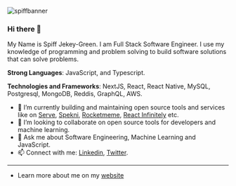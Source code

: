 ![spiffbanner](https://user-images.githubusercontent.com/73044138/187200333-0b248b82-41bd-41be-a7e1-057723a06d3b.png)

### Hi there 👋

My Name is Spiff Jekey-Green. I am Full Stack Software Engineer. I use my knowledge of programming and problem solving to build software solutions that can solve problems. 

**Strong Languages**: JavaScript, and Typescript.

**Technologies and Frameworks**: NextJS, React, React Native, MySQL, Postgresql, MongoDB, Reddis, GraphQL, AWS.

- 🔭 I’m currently building and maintaining open source tools and services like on [Serve](https://github.com/spiffgreen/servejs), [Spekni](https://github.com/evavic44/spekni), [Rocketmeme](https://github.com/evavic44/rocketmeme), [React Infinitely](https://github.com/spiffgreen/react-infinitely) etc.
- 👯 I’m looking to collaborate on open source tools for developers and machine learning.
- 💬 Ask me about Software Engineering, Machine Learning and JavaScript.
- 📫 Connect with me: [Linkedin](https://www.linkedin.com/in/spiff-jekey-green/), [Twitter](https://twitter.com/spiffGreen).

--------------

<!--
Latest Updates:
* I co-authored a book titled "[Building Data Driven Applications With Danfo.js](https://www.amazon.com/Building-Data-Driven-Applications-Danfo-js/dp/1801070857)"
* I became a [Github Star](https://stars.github.com/profiles/risenW/)
* I became a [Google Developer Expert in Machine Learning](https://developers.google.com/community/experts/directory/profile/profile-rising-odegua)

My latest writings are:
 * [Deep Dive into ML Models in Production Using Tensorflow Extended (TFX) and Kubeflow](https://neptune.ai/blog/deep-dive-into-ml-models-in-production-using-tfx-and-kubeflow?utm_source=madewithml&utm_medium=post&utm_campaign=blog-deep-dive-into-ml-models-in-production-using-tfx-and-kubeflow)
 * [How to Serve Machine Learning Models with TensorFlow Serving and Docker](https://neptune.ai/blog/how-to-serve-machine-learning-models-with-tensorflow-serving-and-docker)
 * [How to put machine learning models into production](https://stackoverflow.blog/2020/10/12/how-to-put-machine-learning-models-into-production/?utm_source=Iterable&utm_medium=email&utm_campaign=the_overflow_newsletter)

- See more of my technical articles on [Medium](https://spiffgreen.vercel.app/blog)

-->

- Learn more about me on my [website](https://spiffgreen.vercel.app/)
